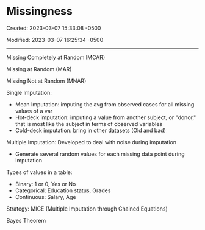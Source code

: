 # Missingness

Created: 2023-03-07 15:33:08 -0500

Modified: 2023-03-07 16:25:34 -0500

---

Missing Completely at Random IMCAR)

Missing at Random (MAR)

Missing Not at Random (MNAR)

Single Imputation:

- Mean Imputation: imputing the avg from observed cases for all missing values of a var
- Hot-deck imputation: imputing a value from another subject, or "donor," that is most like the subject in terms of observed variables
- Cold-deck imputation: bring in other datasets (Old and bad)

Multiple Imputation: Developed to deal with noise during imputation

- Generate several random values for each missing data point during imputation

Types of values in a table:

- Binary: 1 or 0, Yes or No
- Categorical: Education status, Grades
- Continuous: Salary, Age

Strategy: MICE (Multiple Imputation through Chained Equations)

Bayes Theorem
